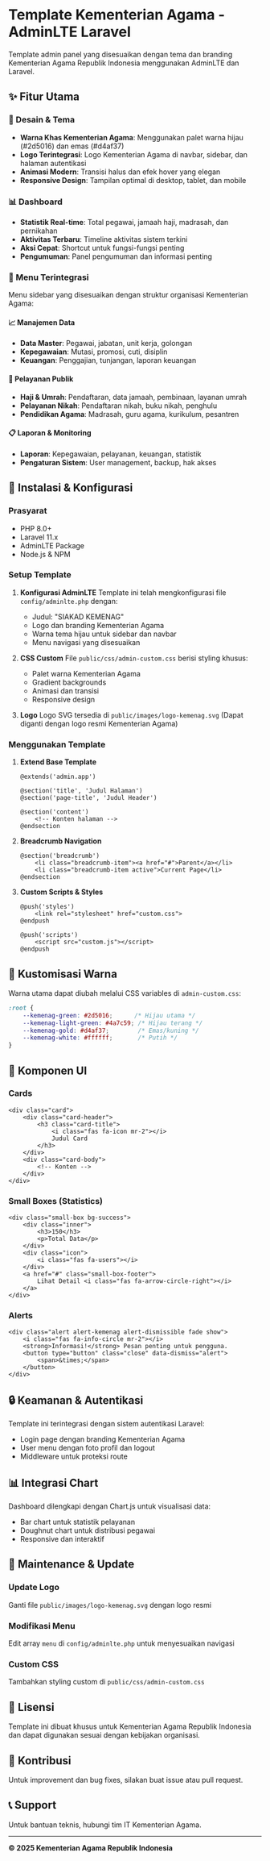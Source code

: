 # Template Kementerian Agama - AdminLTE Laravel

Template admin panel yang disesuaikan dengan tema dan branding Kementerian Agama Republik Indonesia menggunakan AdminLTE dan Laravel.

## ✨ Fitur Utama

### 🎨 Desain & Tema
- **Warna Khas Kementerian Agama**: Menggunakan palet warna hijau (#2d5016) dan emas (#d4af37)
- **Logo Terintegrasi**: Logo Kementerian Agama di navbar, sidebar, dan halaman autentikasi
- **Animasi Modern**: Transisi halus dan efek hover yang elegan
- **Responsive Design**: Tampilan optimal di desktop, tablet, dan mobile

### 📊 Dashboard
- **Statistik Real-time**: Total pegawai, jamaah haji, madrasah, dan pernikahan
- **Aktivitas Terbaru**: Timeline aktivitas sistem terkini
- **Aksi Cepat**: Shortcut untuk fungsi-fungsi penting
- **Pengumuman**: Panel pengumuman dan informasi penting

### 🔧 Menu Terintegrasi
Menu sidebar yang disesuaikan dengan struktur organisasi Kementerian Agama:

#### 📈 Manajemen Data
- **Data Master**: Pegawai, jabatan, unit kerja, golongan
- **Kepegawaian**: Mutasi, promosi, cuti, disiplin
- **Keuangan**: Penggajian, tunjangan, laporan keuangan

#### 🕌 Pelayanan Publik
- **Haji & Umrah**: Pendaftaran, data jamaah, pembinaan, layanan umrah
- **Pelayanan Nikah**: Pendaftaran nikah, buku nikah, penghulu
- **Pendidikan Agama**: Madrasah, guru agama, kurikulum, pesantren

#### 📋 Laporan & Monitoring
- **Laporan**: Kepegawaian, pelayanan, keuangan, statistik
- **Pengaturan Sistem**: User management, backup, hak akses

## 🚀 Instalasi & Konfigurasi

### Prasyarat
- PHP 8.0+
- Laravel 11.x
- AdminLTE Package
- Node.js & NPM

### Setup Template

1. **Konfigurasi AdminLTE**
   Template ini telah mengkonfigurasi file `config/adminlte.php` dengan:
   - Judul: "SIAKAD KEMENAG"
   - Logo dan branding Kementerian Agama
   - Warna tema hijau untuk sidebar dan navbar
   - Menu navigasi yang disesuaikan

2. **CSS Custom**
   File `public/css/admin-custom.css` berisi styling khusus:
   - Palet warna Kementerian Agama
   - Gradient backgrounds
   - Animasi dan transisi
   - Responsive design

3. **Logo**
   Logo SVG tersedia di `public/images/logo-kemenag.svg`
   (Dapat diganti dengan logo resmi Kementerian Agama)

### Menggunakan Template

1. **Extend Base Template**
   ```blade
   @extends('admin.app')

   @section('title', 'Judul Halaman')
   @section('page-title', 'Judul Header')

   @section('content')
       <!-- Konten halaman -->
   @endsection
   ```

2. **Breadcrumb Navigation**
   ```blade
   @section('breadcrumb')
       <li class="breadcrumb-item"><a href="#">Parent</a></li>
       <li class="breadcrumb-item active">Current Page</li>
   @endsection
   ```

3. **Custom Scripts & Styles**
   ```blade
   @push('styles')
       <link rel="stylesheet" href="custom.css">
   @endpush

   @push('scripts')
       <script src="custom.js"></script>
   @endpush
   ```

## 🎨 Kustomisasi Warna

Warna utama dapat diubah melalui CSS variables di `admin-custom.css`:

```css
:root {
    --kemenag-green: #2d5016;      /* Hijau utama */
    --kemenag-light-green: #4a7c59; /* Hijau terang */
    --kemenag-gold: #d4af37;        /* Emas/kuning */
    --kemenag-white: #ffffff;       /* Putih */
}
```

## 📱 Komponen UI

### Cards
```blade
<div class="card">
    <div class="card-header">
        <h3 class="card-title">
            <i class="fas fa-icon mr-2"></i>
            Judul Card
        </h3>
    </div>
    <div class="card-body">
        <!-- Konten -->
    </div>
</div>
```

### Small Boxes (Statistics)
```blade
<div class="small-box bg-success">
    <div class="inner">
        <h3>150</h3>
        <p>Total Data</p>
    </div>
    <div class="icon">
        <i class="fas fa-users"></i>
    </div>
    <a href="#" class="small-box-footer">
        Lihat Detail <i class="fas fa-arrow-circle-right"></i>
    </a>
</div>
```

### Alerts
```blade
<div class="alert alert-kemenag alert-dismissible fade show">
    <i class="fas fa-info-circle mr-2"></i>
    <strong>Informasi!</strong> Pesan penting untuk pengguna.
    <button type="button" class="close" data-dismiss="alert">
        <span>&times;</span>
    </button>
</div>
```

## 🔒 Keamanan & Autentikasi

Template ini terintegrasi dengan sistem autentikasi Laravel:
- Login page dengan branding Kementerian Agama
- User menu dengan foto profil dan logout
- Middleware untuk proteksi route

## 📊 Integrasi Chart

Dashboard dilengkapi dengan Chart.js untuk visualisasi data:
- Bar chart untuk statistik pelayanan
- Doughnut chart untuk distribusi pegawai
- Responsive dan interaktif

## 🔧 Maintenance & Update

### Update Logo
Ganti file `public/images/logo-kemenag.svg` dengan logo resmi

### Modifikasi Menu
Edit array `menu` di `config/adminlte.php` untuk menyesuaikan navigasi

### Custom CSS
Tambahkan styling custom di `public/css/admin-custom.css`

## 📝 Lisensi

Template ini dibuat khusus untuk Kementerian Agama Republik Indonesia dan dapat digunakan sesuai dengan kebijakan organisasi.

## 🤝 Kontribusi

Untuk improvement dan bug fixes, silakan buat issue atau pull request.

## 📞 Support

Untuk bantuan teknis, hubungi tim IT Kementerian Agama.

---

**© 2025 Kementerian Agama Republik Indonesia**
